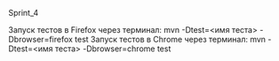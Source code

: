 Sprint_4

Запуск тестов в Firefox через терминал: mvn -Dtest=<имя теста> -Dbrowser=firefox test                         Запуск тестов в Chrome через терминал: mvn -Dtest=<имя теста> -Dbrowser=chrome test
 
